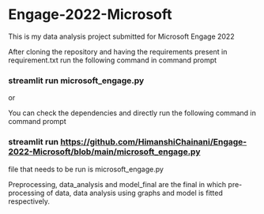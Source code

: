 # Engage-2022-Microsoft
This is my data analysis project submitted for Microsoft Engage 2022

After cloning the repository and having the requirements present in requirement.txt run the following command in command prompt

### streamlit run microsoft_engage.py

or

You can check the dependencies and directly run the following command in command prompt

### streamlit run https://github.com/HimanshiChainani/Engage-2022-Microsoft/blob/main/microsoft_engage.py

file that needs to be run is microsoft_engage.py

Preprocessing, data_analysis and model_final are the final in which pre-processing of data, data analysis using graphs and model is fitted respectively.
